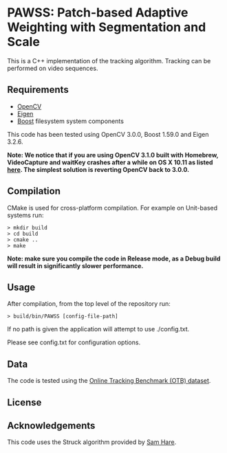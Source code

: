 # PAWSS: Patch-based Adaptive Weighting with Segmentation and Scale
This is a C++ implementation of the tracking algorithm.
Tracking can be performed on video sequences.

## Requirements
* [OpenCV](http://opencv.org/)
* [Eigen](http://eigen.tuxfamily.org/)
* [Boost](http://www.boost.org/) filesystem system components

This code has been tested using OpenCV 3.0.0, Boost 1.59.0 and Eigen 3.2.6.

**Note: We notice that if you are using OpenCV 3.1.0 built with Homebrew, VideoCapture and waitKey crashes after a while on OS X 10.11 as listed [here](https://github.com/Itseez/opencv/issues/5874). The simplest solution is reverting OpenCV back to 3.0.0.**

## Compilation
CMake is used for cross-platform compilation. For example on Unit-based systems run:
```
> mkdir build
> cd build
> cmake ..
> make
```
**Note: make sure you compile the code in Release mode, as a Debug build will result in significantly slower performance.**

## Usage
After compilation, from the top level of the repository run:
```
> build/bin/PAWSS [config-file-path]
```
If no path is given the application will attempt to use ./config.txt.

Please see config.txt for configuration options.

## Data
The code is tested using the [Online Tracking Benchmark (OTB) dataset](https://sites.google.com/site/trackerbenchmark/benchmarks/v10). 

## License

## Acknowledgements
This code uses the Struck algorithm provided by [Sam Hare](https://github.com/samhare/struck).
